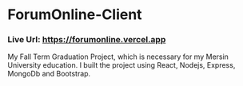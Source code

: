 # ForumOnline-Client
### Live Url: https://forumonline.vercel.app
 My Fall Term Graduation Project, which is necessary for my Mersin University education. I built the project using React, Nodejs, Express, MongoDb and Bootstrap.
